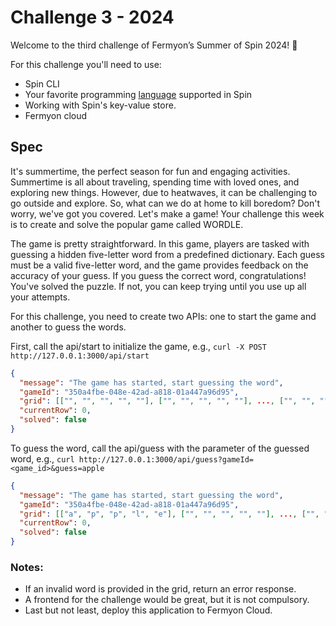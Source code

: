 # Challenge 3 - 2024

Welcome to the third challenge of Fermyon’s Summer of Spin 2024! 🥳

For this challenge you'll need to use:

- Spin CLI
- Your favorite programming [language](https://www.fermyon.com/wasm-languages/webassembly-language-support/) supported in Spin
- Working with Spin's key-value store.
- Fermyon cloud

## Spec

It's summertime, the perfect season for fun and engaging activities. Summertime is all about traveling, spending time with loved ones, and exploring new things. However, due to heatwaves, it can be challenging to go outside and explore. So, what can we do at home to kill boredom? Don't worry, we've got you covered. Let's make a game! Your challenge this week is to create and solve the popular game called WORDLE.

The game is pretty straightforward. In this game, players are tasked with guessing a hidden five-letter word from a predefined dictionary. Each guess must be a valid five-letter word, and the game provides feedback on the accuracy of your guess. If you guess the correct word, congratulations! You've solved the puzzle. If not, you can keep trying until you use up all your attempts.

For this challenge, you need to create two APIs: one to start the game and another to guess the words.

First, call the api/start to initialize the game, e.g., `curl -X POST http://127.0.0.1:3000/api/start`

```json
{
  "message": "The game has started, start guessing the word",
  "gameId": "350a4fbe-048e-42ad-a818-01a447a96d95",
  "grid": [["", "", "", "", ""], ["", "", "", "", ""], ..., ["", "", "", "", ""]],
  "currentRow": 0,
  "solved": false
}

```

To guess the word, call the api/guess with the parameter of the guessed word, e.g., `curl http://127.0.0.1:3000/api/guess?gameId=<game_id>&guess=apple`

```json
{
  "message": "The game has started, start guessing the word",
  "gameId": "350a4fbe-048e-42ad-a818-01a447a96d95",
  "grid": [["a", "p", "p", "l", "e"], ["", "", "", "", ""], ..., ["", "", "", "", ""]],
  "currentRow": 0,
  "solved": false
}

```

### Notes:

- If an invalid word is provided in the grid, return an error response.
- A frontend for the challenge would be great, but it is not compulsory.
- Last but not least, deploy this application to Fermyon Cloud.